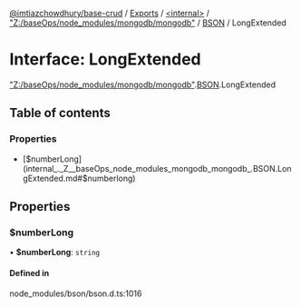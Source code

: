 [@imtiazchowdhury/base-crud](../README.md) / [Exports](../modules.md) / [\<internal\>](../modules/internal_.md) / ["Z:/baseOps/node\_modules/mongodb/mongodb"](../modules/internal_._Z__baseOps_node_modules_mongodb_mongodb_.md) / [BSON](../modules/internal_._Z__baseOps_node_modules_mongodb_mongodb_.BSON.md) / LongExtended

# Interface: LongExtended

["Z:/baseOps/node\_modules/mongodb/mongodb"](../modules/internal_._Z__baseOps_node_modules_mongodb_mongodb_.md).[BSON](../modules/internal_._Z__baseOps_node_modules_mongodb_mongodb_.BSON.md).LongExtended

## Table of contents

### Properties

- [$numberLong](internal_._Z__baseOps_node_modules_mongodb_mongodb_.BSON.LongExtended.md#$numberlong)

## Properties

### $numberLong

• **$numberLong**: `string`

#### Defined in

node_modules/bson/bson.d.ts:1016
